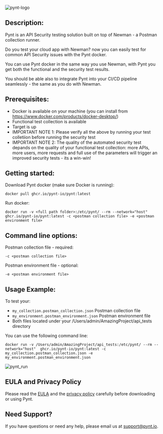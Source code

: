 ![pynt-logo](https://user-images.githubusercontent.com/107360829/176185125-b2b9fce3-c9fc-4048-baa5-e5a21af5c31b.png)

## Description:

Pynt is an API Security testing solution built on top of Newman - a Postman collection runner.

Do you test your cloud app with Newman? now you can easily test for common API Security issues with the Pynt docker.

You can use Pynt docker in the same way you use Newman, with Pynt you get both the functional and the security test results.

You should be able also to integrate Pynt into your CI/CD pipeline seamlessly - the same as you do with Newman.


## Prerequisites:

- Docker is available on your machine (you can install from https://www.docker.com/products/docker-desktop/)
- Functional test collection is available
- Target is up
- IMPORTANT NOTE 1: Please verify all the above by running your test colletiion before running the security test
- IMPORTANT NOTE 2: The quality of the automated security test depands on the quality of your functional test collection: more APIs, more users, more requests and full use of the parameters will trigger an improved security tests - its a win-win!

## Getting started:

Download Pynt docker (make sure Docker is running):

```
docker pull ghcr.io/pynt-io/pynt:latest
```
  
Run docker:

```
docker run -v <full path folder>:/etc/pynt/ --rm --network="host" ghcr.io/pynt-io/pynt:latest -c <postman collection file> -e <postman environment file>
```

## Command line options:

Postman collection file - required:
```
-c <postman collection file>
```

Postman environment file - optional:
```
-e <postman environment file>
```

## Usage Example:

To test your:
- `my_collection.postman_collection.json` Postman collection file
- `my_environment.postman_environment.json` Postman environment file
- Both files located under your /Users/admin/AmazingProject/api_tests directory

You can use the following command line:
```
docker run -v /Users/admin/AmazingProject/api_tests:/etc/pynt/ --rm --network="host"  ghcr.io/pynt-io/pynt:latest -c my_collection.postman_collection.json -e my_environment.postman_environment.json
```

![pynt_run](https://user-images.githubusercontent.com/107360829/181883204-fed73a15-8c9a-4087-b28b-22f53884ed44.gif)

## EULA and Privacy Policy

Please read the [EULA](https://github.com/pynt-io/pynt/blob/main/EULA.md) and the [privacy policy](https://github.com/pynt-io/pynt/blob/main/Privacy-Policy.md) carefully before downloading or using Pynt.

## Need Support?

If you have questions or need any help, please email us at support@pynt.io.
